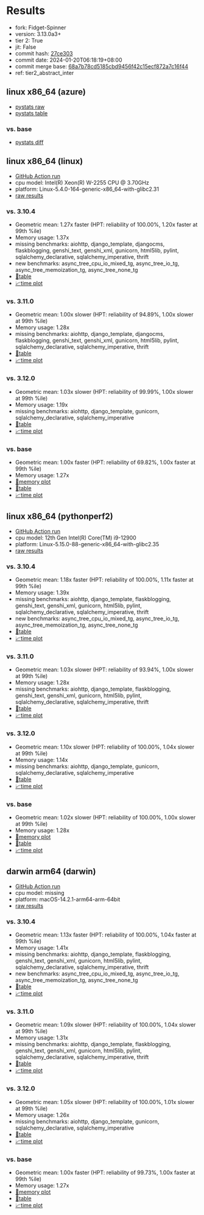 # Results

- fork: Fidget-Spinner
- version: 3.13.0a3+
- tier 2: True
- jit: False
- commit hash: [27ce303](https://github.com/Fidget%2dSpinner/cpython/commit/27ce303)
- commit date: 2024-01-20T06:18:19+08:00
- commit merge base: [68a7b78cd5185cbd9456f42c15ecf872a7c16f44](https://github.com/Fidget%2dSpinner/cpython/commit/68a7b78cd5185cbd9456f42c15ecf872a7c16f44)
- ref: tier2_abstract_inter

## linux x86_64 (azure)

- [pystats raw](bm-20240120-azure-x86_64-Fidget%252dSpinner-tier2_abstract_inter-3.13.0a3%2B-27ce303-pystats.json)
- [pystats table](bm-20240120-azure-x86_64-Fidget%252dSpinner-tier2_abstract_inter-3.13.0a3%2B-27ce303-pystats.md)

### vs. base

- [pystats diff](bm-20240120-azure-x86_64-Fidget%252dSpinner-tier2_abstract_inter-3.13.0a3%2B-27ce303-pystats-vs-base.md)

## linux x86_64 (linux)

- [GitHub Action run](https://github.com/faster-cpython/benchmarking/actions/runs/7589857594)
- cpu model: Intel(R) Xeon(R) W-2255 CPU @ 3.70GHz
- platform: Linux-5.4.0-164-generic-x86_64-with-glibc2.31
- [raw results](bm-20240120-linux-x86_64-Fidget%252dSpinner-tier2_abstract_inter-3.13.0a3%2B-27ce303.json)

### vs. 3.10.4

- Geometric mean: 1.27x faster (HPT: reliability of 100.00%, 1.20x faster at 99th %ile)
- Memory usage: 1.37x
- missing benchmarks: aiohttp, django_template, djangocms, flaskblogging, genshi_text, genshi_xml, gunicorn, html5lib, pylint, sqlalchemy_declarative, sqlalchemy_imperative, thrift
- new benchmarks: async_tree_cpu_io_mixed_tg, async_tree_io_tg, async_tree_memoization_tg, async_tree_none_tg
- [📄table](bm-20240120-linux-x86_64-Fidget%252dSpinner-tier2_abstract_inter-3.13.0a3%2B-27ce303-vs-3.10.4.md)
- [📈time plot](bm-20240120-linux-x86_64-Fidget%252dSpinner-tier2_abstract_inter-3.13.0a3%2B-27ce303-vs-3.10.4.png)

### vs. 3.11.0

- Geometric mean: 1.00x slower (HPT: reliability of 94.89%, 1.00x slower at 99th %ile)
- Memory usage: 1.28x
- missing benchmarks: aiohttp, django_template, djangocms, flaskblogging, genshi_text, genshi_xml, gunicorn, html5lib, pylint, sqlalchemy_declarative, sqlalchemy_imperative, thrift
- [📄table](bm-20240120-linux-x86_64-Fidget%252dSpinner-tier2_abstract_inter-3.13.0a3%2B-27ce303-vs-3.11.0.md)
- [📈time plot](bm-20240120-linux-x86_64-Fidget%252dSpinner-tier2_abstract_inter-3.13.0a3%2B-27ce303-vs-3.11.0.png)

### vs. 3.12.0

- Geometric mean: 1.03x slower (HPT: reliability of 99.99%, 1.00x slower at 99th %ile)
- Memory usage: 1.19x
- missing benchmarks: aiohttp, django_template, gunicorn, sqlalchemy_declarative, sqlalchemy_imperative
- [📄table](bm-20240120-linux-x86_64-Fidget%252dSpinner-tier2_abstract_inter-3.13.0a3%2B-27ce303-vs-3.12.0.md)
- [📈time plot](bm-20240120-linux-x86_64-Fidget%252dSpinner-tier2_abstract_inter-3.13.0a3%2B-27ce303-vs-3.12.0.png)

### vs. base

- Geometric mean: 1.00x faster (HPT: reliability of 69.82%, 1.00x faster at 99th %ile)
- Memory usage: 1.27x
- [🧠memory plot](bm-20240120-linux-x86_64-Fidget%252dSpinner-tier2_abstract_inter-3.13.0a3%2B-27ce303-vs-base-mem.png)
- [📄table](bm-20240120-linux-x86_64-Fidget%252dSpinner-tier2_abstract_inter-3.13.0a3%2B-27ce303-vs-base.md)
- [📈time plot](bm-20240120-linux-x86_64-Fidget%252dSpinner-tier2_abstract_inter-3.13.0a3%2B-27ce303-vs-base.png)

## linux x86_64 (pythonperf2)

- [GitHub Action run](https://github.com/faster-cpython/benchmarking/actions/runs/7589857594)
- cpu model: 12th Gen Intel(R) Core(TM) i9-12900
- platform: Linux-5.15.0-88-generic-x86_64-with-glibc2.35
- [raw results](bm-20240120-pythonperf2-x86_64-Fidget%252dSpinner-tier2_abstract_inter-3.13.0a3%2B-27ce303.json)

### vs. 3.10.4

- Geometric mean: 1.18x faster (HPT: reliability of 100.00%, 1.11x faster at 99th %ile)
- Memory usage: 1.39x
- missing benchmarks: aiohttp, django_template, flaskblogging, genshi_text, genshi_xml, gunicorn, html5lib, pylint, sqlalchemy_declarative, sqlalchemy_imperative, thrift
- new benchmarks: async_tree_cpu_io_mixed_tg, async_tree_io_tg, async_tree_memoization_tg, async_tree_none_tg
- [📄table](bm-20240120-pythonperf2-x86_64-Fidget%252dSpinner-tier2_abstract_inter-3.13.0a3%2B-27ce303-vs-3.10.4.md)
- [📈time plot](bm-20240120-pythonperf2-x86_64-Fidget%252dSpinner-tier2_abstract_inter-3.13.0a3%2B-27ce303-vs-3.10.4.png)

### vs. 3.11.0

- Geometric mean: 1.03x slower (HPT: reliability of 93.94%, 1.00x slower at 99th %ile)
- Memory usage: 1.28x
- missing benchmarks: aiohttp, django_template, flaskblogging, genshi_text, genshi_xml, gunicorn, html5lib, pylint, sqlalchemy_declarative, sqlalchemy_imperative, thrift
- [📄table](bm-20240120-pythonperf2-x86_64-Fidget%252dSpinner-tier2_abstract_inter-3.13.0a3%2B-27ce303-vs-3.11.0.md)
- [📈time plot](bm-20240120-pythonperf2-x86_64-Fidget%252dSpinner-tier2_abstract_inter-3.13.0a3%2B-27ce303-vs-3.11.0.png)

### vs. 3.12.0

- Geometric mean: 1.10x slower (HPT: reliability of 100.00%, 1.04x slower at 99th %ile)
- Memory usage: 1.14x
- missing benchmarks: aiohttp, django_template, gunicorn, sqlalchemy_declarative, sqlalchemy_imperative
- [📄table](bm-20240120-pythonperf2-x86_64-Fidget%252dSpinner-tier2_abstract_inter-3.13.0a3%2B-27ce303-vs-3.12.0.md)
- [📈time plot](bm-20240120-pythonperf2-x86_64-Fidget%252dSpinner-tier2_abstract_inter-3.13.0a3%2B-27ce303-vs-3.12.0.png)

### vs. base

- Geometric mean: 1.02x slower (HPT: reliability of 100.00%, 1.00x slower at 99th %ile)
- Memory usage: 1.28x
- [🧠memory plot](bm-20240120-pythonperf2-x86_64-Fidget%252dSpinner-tier2_abstract_inter-3.13.0a3%2B-27ce303-vs-base-mem.png)
- [📄table](bm-20240120-pythonperf2-x86_64-Fidget%252dSpinner-tier2_abstract_inter-3.13.0a3%2B-27ce303-vs-base.md)
- [📈time plot](bm-20240120-pythonperf2-x86_64-Fidget%252dSpinner-tier2_abstract_inter-3.13.0a3%2B-27ce303-vs-base.png)

## darwin arm64 (darwin)

- [GitHub Action run](https://github.com/faster-cpython/benchmarking/actions/runs/7589857594)
- cpu model: missing
- platform: macOS-14.2.1-arm64-arm-64bit
- [raw results](bm-20240120-darwin-arm64-Fidget%252dSpinner-tier2_abstract_inter-3.13.0a3%2B-27ce303.json)

### vs. 3.10.4

- Geometric mean: 1.13x faster (HPT: reliability of 100.00%, 1.04x faster at 99th %ile)
- Memory usage: 1.41x
- missing benchmarks: aiohttp, django_template, flaskblogging, genshi_text, genshi_xml, gunicorn, html5lib, pylint, sqlalchemy_declarative, sqlalchemy_imperative, thrift
- new benchmarks: async_tree_cpu_io_mixed_tg, async_tree_io_tg, async_tree_memoization_tg, async_tree_none_tg
- [📄table](bm-20240120-darwin-arm64-Fidget%252dSpinner-tier2_abstract_inter-3.13.0a3%2B-27ce303-vs-3.10.4.md)
- [📈time plot](bm-20240120-darwin-arm64-Fidget%252dSpinner-tier2_abstract_inter-3.13.0a3%2B-27ce303-vs-3.10.4.png)

### vs. 3.11.0

- Geometric mean: 1.09x slower (HPT: reliability of 100.00%, 1.04x slower at 99th %ile)
- Memory usage: 1.31x
- missing benchmarks: aiohttp, django_template, flaskblogging, genshi_text, genshi_xml, gunicorn, html5lib, pylint, sqlalchemy_declarative, sqlalchemy_imperative, thrift
- [📄table](bm-20240120-darwin-arm64-Fidget%252dSpinner-tier2_abstract_inter-3.13.0a3%2B-27ce303-vs-3.11.0.md)
- [📈time plot](bm-20240120-darwin-arm64-Fidget%252dSpinner-tier2_abstract_inter-3.13.0a3%2B-27ce303-vs-3.11.0.png)

### vs. 3.12.0

- Geometric mean: 1.05x slower (HPT: reliability of 100.00%, 1.01x slower at 99th %ile)
- Memory usage: 1.26x
- missing benchmarks: aiohttp, django_template, gunicorn, sqlalchemy_declarative, sqlalchemy_imperative
- [📄table](bm-20240120-darwin-arm64-Fidget%252dSpinner-tier2_abstract_inter-3.13.0a3%2B-27ce303-vs-3.12.0.md)
- [📈time plot](bm-20240120-darwin-arm64-Fidget%252dSpinner-tier2_abstract_inter-3.13.0a3%2B-27ce303-vs-3.12.0.png)

### vs. base

- Geometric mean: 1.00x faster (HPT: reliability of 99.73%, 1.00x faster at 99th %ile)
- Memory usage: 1.27x
- [🧠memory plot](bm-20240120-darwin-arm64-Fidget%252dSpinner-tier2_abstract_inter-3.13.0a3%2B-27ce303-vs-base-mem.png)
- [📄table](bm-20240120-darwin-arm64-Fidget%252dSpinner-tier2_abstract_inter-3.13.0a3%2B-27ce303-vs-base.md)
- [📈time plot](bm-20240120-darwin-arm64-Fidget%252dSpinner-tier2_abstract_inter-3.13.0a3%2B-27ce303-vs-base.png)

